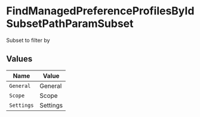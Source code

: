 # FindManagedPreferenceProfilesByIdSubsetPathParamSubset

Subset to filter by


## Values

| Name       | Value      |
| ---------- | ---------- |
| `General`  | General    |
| `Scope`    | Scope      |
| `Settings` | Settings   |